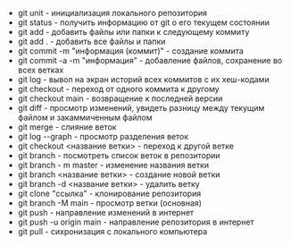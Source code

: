 * git unit - инициализация локального репозитория
* git status - получить информацию от git о его текущем состоянии
* git add - добавить файлы или папки к следующему коммиту
* git add . - добавить все файлы и папки
* git commit -m "информация (коммит)" - создание коммита
* git commit -a -m "информация" - добавление файлов, сохранение во всех ветках
* git log - вывол на экран историй всех коммитов с их хеш-кодами
* git checkout - переход от одного коммита к другому
* git checkout main - возвращение к последней версии
* git diff - просмотр изменений, увидеть разницу между текущим файлом и закаммиченным файлом
* git merge - слияние веток
* git log --graph - просмотр разделения веток
* git checkout <название ветки> - переход к другой ветке
* git branch - посмотреть список веток в репозитории
* git branch - m master - изменение названия ветки
* git branch <название ветки> - создание новой ветки
* git branch -d <название ветки> - удалить ветку
* git clone "ссылка" - клонирование репозитория
* git branch -M main - просмотр ветки (основная)
* git push - направление изменений в интернет
* git push -u origin main - направление репозитория в интернет
* git pull - сихронизация с локального компьютера
